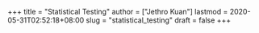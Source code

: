 +++
title = "Statistical Testing"
author = ["Jethro Kuan"]
lastmod = 2020-05-31T02:52:18+08:00
slug = "statistical_testing"
draft = false
+++
